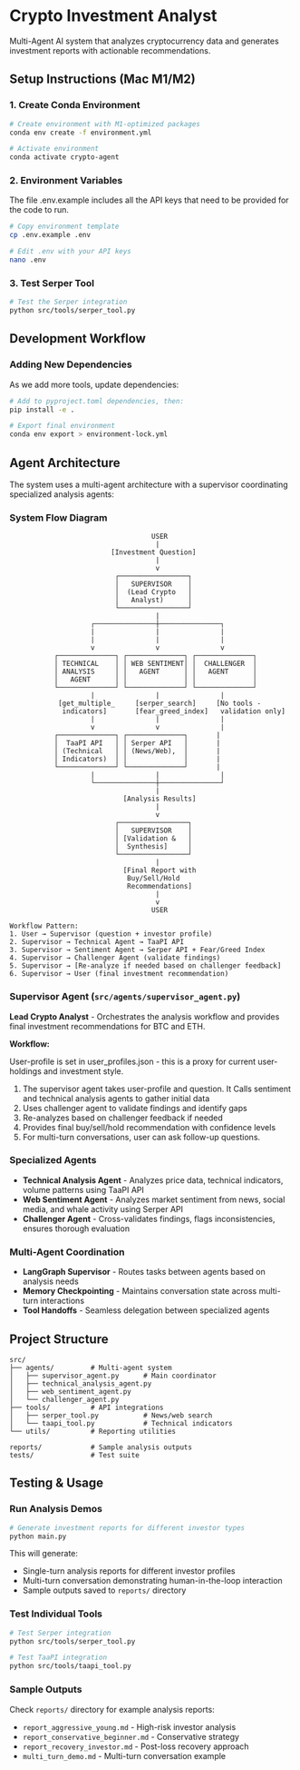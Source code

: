 # Crypto Investment Analyst

Multi-Agent AI system that analyzes cryptocurrency data and generates investment reports with actionable recommendations.

## Setup Instructions (Mac M1/M2)

### 1. Create Conda Environment
```bash
# Create environment with M1-optimized packages
conda env create -f environment.yml

# Activate environment
conda activate crypto-agent
```

### 2. Environment Variables
The file .env.example includes all the API keys that need to be provided for the code to run. 

```bash
# Copy environment template
cp .env.example .env

# Edit .env with your API keys
nano .env
```


### 3. Test Serper Tool
```bash
# Test the Serper integration
python src/tools/serper_tool.py
```

## Development Workflow

### Adding New Dependencies
As we add more tools, update dependencies:

```bash
# Add to pyproject.toml dependencies, then:
pip install -e .

# Export final environment
conda env export > environment-lock.yml
```

## Agent Architecture

The system uses a multi-agent architecture with a supervisor coordinating specialized analysis agents:

### System Flow Diagram
```
                                   USER
                                    |
                         [Investment Question]
                                    |
                                    v
                          ┌─────────────────┐
                          │   SUPERVISOR    │
                          │  (Lead Crypto   │
                          │   Analyst)      │
                          └─────────────────┘
                                    |
                    ┌───────────────┼───────────────┐
                    |               |               |
                    |               |               |
                    v               v               v
           ┌──────────────┐ ┌──────────────┐ ┌──────────────┐
           │ TECHNICAL    │ │ WEB SENTIMENT│ │  CHALLENGER  │
           │ ANALYSIS     │ │   AGENT      │ │   AGENT      │
           │   AGENT      │ │              │ │              │
           └──────────────┘ └──────────────┘ └──────────────┘
                    |               |               |
            [get_multiple_     [serper_search]     [No tools -
             indicators]       [fear_greed_index]   validation only]
                    |               |               |
                    v               v               |
           ┌──────────────┐ ┌──────────────┐       |
           │  TaaPI API   │ │ Serper API   │       |
           │ (Technical   │ │ (News/Web),  │       |
           │ Indicators)  │ │              │       |
           └──────────────┘ └──────────────┘       |
                    |               |               |
                    └───────────────┼───────────────┘
                                    |
                            [Analysis Results]
                                    |
                                    v
                          ┌─────────────────┐
                          │   SUPERVISOR    │
                          │ [Validation &   │
                          │  Synthesis]     │
                          └─────────────────┘
                                    |
                            [Final Report with
                             Buy/Sell/Hold
                             Recommendations]
                                    |
                                    v
                                   USER

Workflow Pattern:
1. User → Supervisor (question + investor profile)
2. Supervisor → Technical Agent → TaaPI API
3. Supervisor → Sentiment Agent → Serper API + Fear/Greed Index
4. Supervisor → Challenger Agent (validate findings)
5. Supervisor → [Re-analyze if needed based on challenger feedback]
6. Supervisor → User (final investment recommendation)
```

### Supervisor Agent (`src/agents/supervisor_agent.py`)
**Lead Crypto Analyst** - Orchestrates the analysis workflow and provides final investment recommendations for BTC and ETH.

**Workflow:**

User-profile is set in user_profiles.json - this is a proxy for current user-holdings and investment style. 

1. The supervisor agent takes user-profile and question. It Calls sentiment and technical analysis agents to gather initial data
2. Uses challenger agent to validate findings and identify gaps
3. Re-analyzes based on challenger feedback if needed
4. Provides final buy/sell/hold recommendation with confidence levels
5. For multi-turn conversations, user can ask follow-up questions. 

### Specialized Agents
- **Technical Analysis Agent** - Analyzes price data, technical indicators, volume patterns using TaaPI API
- **Web Sentiment Agent** - Analyzes market sentiment from news, social media, and whale activity using Serper API
- **Challenger Agent** - Cross-validates findings, flags inconsistencies, ensures thorough evaluation

### Multi-Agent Coordination
- **LangGraph Supervisor** - Routes tasks between agents based on analysis needs
- **Memory Checkpointing** - Maintains conversation state across multi-turn interactions
- **Tool Handoffs** - Seamless delegation between specialized agents

## Project Structure
```
src/
├── agents/         # Multi-agent system
│   ├── supervisor_agent.py      # Main coordinator
│   ├── technical_analysis_agent.py
│   ├── web_sentiment_agent.py
│   └── challenger_agent.py
├── tools/          # API integrations
│   ├── serper_tool.py           # News/web search
│   └── taapi_tool.py            # Technical indicators
└── utils/          # Reporting utilities

reports/            # Sample analysis outputs
tests/              # Test suite
```

## Testing & Usage

### Run Analysis Demos
```bash
# Generate investment reports for different investor types
python main.py
```

This will generate:
- Single-turn analysis reports for different investor profiles
- Multi-turn conversation demonstrating human-in-the-loop interaction
- Sample outputs saved to `reports/` directory

### Test Individual Tools
```bash
# Test Serper integration
python src/tools/serper_tool.py

# Test TaaPI integration
python src/tools/taapi_tool.py
```

### Sample Outputs
Check `reports/` directory for example analysis reports:
- `report_aggressive_young.md` - High-risk investor analysis
- `report_conservative_beginner.md` - Conservative strategy
- `report_recovery_investor.md` - Post-loss recovery approach
- `multi_turn_demo.md` - Multi-turn conversation example
